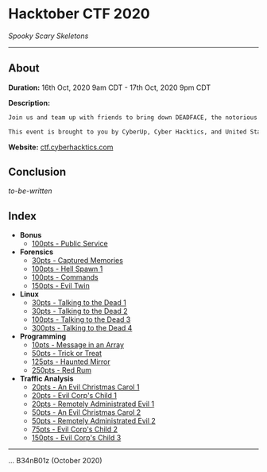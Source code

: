 # Hacktober CTF 2020
_Spooky Scary Skeletons_

---

## About

**Duration:** 16th Oct, 2020 9am CDT - 17th Oct, 2020 9pm CDT

**Description:**
```txt
Join us and team up with friends to bring down DEADFACE, the notorious hacker group in this year's Hacktober CTF.

This event is brought to you by CyberUp, Cyber Hacktics, and United States Air Force veterans in support of National Cyber Security Awareness Month.
```

**Website:** [ctf.cyberhacktics.com](http://ctf.cyberhacktics.com/)

## Conclusion

_to-be-written_

## Index

* **Bonus**
  * [100pts - Public Service](Public%20Service/README.md)
* **Forensics**
  * [30pts - Captured Memories](Captured%20Memories/README.md)
  * [100pts - Hell Spawn 1](Hell%20Spawn%201/README.md)
  * [100pts - Commands](Commands/README.md)
  * [150pts - Evil Twin](Evil%20Twin/README.md)
* **Linux**
  * [30pts - Talking to the Dead 1](Talking%20to%20the%20Dead%201/README.md)
  * [30pts - Talking to the Dead 2](Talking%20to%20the%20Dead%202/README.md)
  * [100pts - Talking to the Dead 3](Talking%20to%20the%20Dead%203/README.md)
  * [300pts - Talking to the Dead 4](Talking%20to%20the%20Dead%204/README.md)
* **Programming**
  * [10pts - Message in an Array](Message%20in%20an%20Array/README.md)
  * [50pts - Trick or Treat](Trick%20or%20Treat/README.md)
  * [125pts - Haunted Mirror](Haunted%20Mirror/README.md)
  * [250pts - Red Rum](Red%20Rum/README.md)
* **Traffic Analysis**
  * [20pts - An Evil Christmas Carol 1](An%20Evil%20Christmas%20Carol%201/README.md)
  * [20pts - Evil Corp's Child 1](Evil%20Corp's%20Child%201/README.md)
  * [20pts - Remotely Administrated Evil 1](Remotely%20Administrated%20Evil%201/README.md)
  * [50pts - An Evil Christmas Carol 2](An%20Evil%20Christmas%20Carol%202/README.md)
  * [50pts - Remotely Administrated Evil 2](Remotely%20Administrated%20Evil%202/README.md)
  * [75pts - Evil Corp's Child 2](Evil%20Corp's%20Child%202/README.md)
  * [150pts - Evil Corp's Child 3](Evil%20Corp's%20Child%203/README.md)

---

... B34nB01z (October 2020)